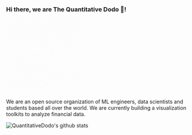 ### Hi there, we are The Quantitative Dodo 🦤!

<img src="quantDodo.gif" alt="drawing" width="200"/>

We are an open source organization of ML engineers, data scientists and students based all over the world. We are currently building a visualization toolkits to analyze financial data.

![QuantitativeDodo's github stats](https://github-readme-stats.vercel.app/api?username=quantdodo&show_icons=true&hide_border=true) 

<!--
**quantdodo/quantdodo** is a ✨ _special_ ✨ repository because its `README.md` (this file) appears on your GitHub profile.

Here are some ideas to get you started:

- 🔭 I’m currently working on ...
- 🌱 I’m currently learning ...
- 👯 I’m looking to collaborate on ...
- 🤔 I’m looking for help with ...
- 💬 Ask me about ...
- 📫 How to reach me: ...
- 😄 Pronouns: ...
- ⚡ Fun fact: ...
-->
